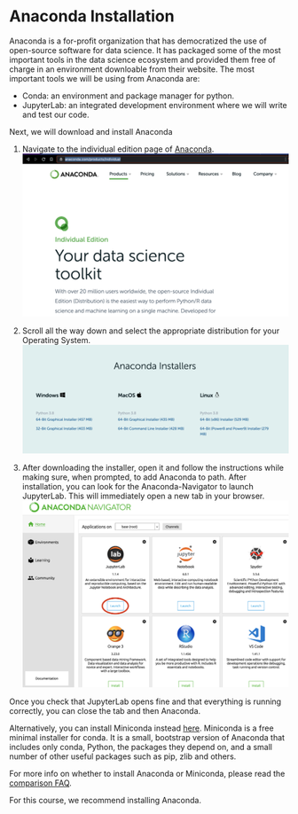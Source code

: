 # Anaconda Installation



Anaconda is a for-profit organization that has democratized the use of open-source software for data science. It has packaged some of the most important tools in the data science ecosystem and provided them free of charge in an environment downloable from their website. The most important tools we will be using from Anaconda are:

- Conda: an environment and package manager for python.
- JupyterLab: an integrated development environment where we will write and test our code.

Next, we will download and install Anaconda

1. Navigate to the individual edition page of [Anaconda](https://www.anaconda.com/products/individual). ![individual](../images/anaconda_indiv.png)

2. Scroll all the way down and select the appropriate distribution for your Operating System. ![ana_download](../images/ana_download.png)
3. After downloading the installer, open it and follow the instructions while making sure, when prompted, to add Anaconda to path. After installation, you can look for the Anaconda-Navigator to launch JupyterLab. This will immediately open a new tab in your browser.![Anaconda Launch](../images/anaconda-launch.png)

Once you check that JupyterLab opens fine and that everything is running correctly, you can close the tab and then Anaconda.

Alternatively, you can install Miniconda instead [here][miniconda]. Miniconda is a free minimal installer for conda. It is a small, bootstrap version of Anaconda that includes only conda, Python, the packages they depend on, and a small number of other useful packages such as pip, zlib and others.

For more info on whether to install Anaconda or Miniconda, please read the [comparison FAQ][anaconda-faq].

For this course, we recommend installing Anaconda.



[anaconda-website]: <https://www.anaconda.com/distribution/#download-section>
[miniconda]: <https://docs.conda.io/en/latest/miniconda.html>
[anaconda-faq]: <https://docs.conda.io/projects/conda/en/latest/user-guide/install/download.html#anaconda-or-miniconda>